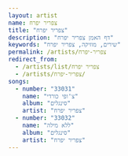 ```yaml
---
layout: artist
name: צפריר יפרח
title: "צפריר יפרח"
description: "דף האמן צפריר יפרח"
keywords: "שירים, מוזיקה, צפריר יפרח"
permalink: /artists/צפריר-יפרח
redirect_from:
  - /artists/list/צפריר יפרח
  - /artists/צפריר-יפרח/
songs:
  - number: "33031"
    name: "צ'ופי כורדי"
    album: "סינגלים"
    artist: "צפריר יפרח"
  - number: "33032"
    name: "ללא מילה"
    album: "סינגלים"
    artist: "צפריר יפרח"
---
```

